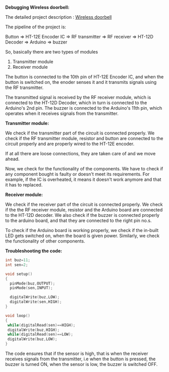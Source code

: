 **Debugging Wireless doorbell:** 

The detailed project description :
[Wireless doorbell](https://github.com/Snehan2k2/Elec_club_Mini_Task_2/blob/master/Wireless%20doorbell.md)

The pipeline of the project is:

Button => HT-12E Encoder IC => RF transmitter => RF receiver => HT-12D Decoder => Arduino => buzzer

So, basically there are two types of modules

1. Transmitter module
2. Receiver module

The button is connected to the 10th pin of HT-12E Encoder IC, and when the button is switched on, the enoder senses it and it transmits signals using the RF transmitter.

The transmitted signal is received by the RF receiver module, which is connected to the HT-12D Decoder, which in turn is connected to the Arduino's 2nd pin. The buzzer is connected to the Arduino's 11th pin, which operates when it receives signals from the transmitter.

**Transmitter module:**

We check if the transmitter part of the circuit is connected properly. We check if the RF transmitter module, resistor and button are connected to the circuit properly and are properly wired to the HT-12E encoder.

If at all there are loose connections, they are taken care of and we move ahead.

Now, we check for the functionality of the components. We have to check if any component bought is faulty or doesn't meet its requirements. For example, if the IC is overheated, it means it doesn't work anymore and that it has to replaced.

**Receiver module:**

We check if the receiver part of the circuit is connected properly. We check if the the RF receiver module, resistor and the Arduino board are connected to the HT-12D decoder. We also check if the buzzer is connected properly to the arduino board, and that they are connected to the right pin no.s.

To check if the Arduino board is working properly, we check if the in-built LED gets switched on, when the board is given power. Similarly, we check the functionality of other components.

**Troubleshooting the code:**
```c
int buz=11;
int sen=2;

void setup() 
{
  pinMode(buz,OUTPUT);
  pinMode(sen,INPUT);

  digitalWrite(buz,LOW);
  digitalWrite(sen,HIGH);
}

void loop() 
{
 while(digitalRead(sen)==HIGH);
 digitalWrite(buz,HIGH);
 while(digitalRead(sen)==LOW);
 digitalWrite(buz,LOW);
}
```
The code ensures that if the sensor is high, that is when the receiver receives signals from the transmitter, i.e when the button is pressed, the buzzer is turned ON, when the sensor is low, the buzzer is switched OFF.
